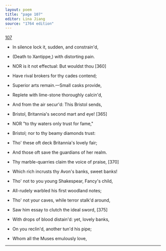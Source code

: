 ```yaml
---
layout: poem
title: "page 107"
editor: Lina Jiang
source: "1764 edition"
---
```



[107]()

- In silence lock it, sudden, and constrain'd,
- \(Death to Xantippe,\) with distorting pain.

- NOR is it not effectual: But wouldst thou [360]
- Have rival brokers for thy cades contend;
- Superior arts remain.—Small casks provide,
- Replete with lime-stone thoroughly calcin'd,
- And from the air secur'd: This Bristol sends,
- Bristol, Britannia's second mart and eye! [365]

- NOR "to thy waters only trust for fame,"
- Bristol; nor to thy beamy diamonds trust:
- Tho' these oft deck Britannia's lovely fair;
- And those oft save the guardians of her realm.
- Thy marble-quarries claim the voice of praise, [370]
- Which rich incrusts thy Avon's banks, sweet banks!
- Tho' not to you young Shakespear, Fancy's child,
- All-rudely warbled his first woodland notes;
- Tho' not your caves, while terror stalk'd around,
- Saw him essay to clutch the ideal sword, [375]
- With drops of blood distain'd: yet, lovely banks,
- On you reclin'd, another tun'd his pipe;
- Whom all the Muses emulously love,

---
